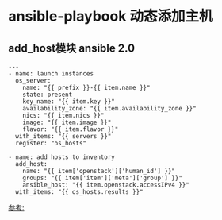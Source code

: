 # ansible-playbook 动态添加主机

## add_host模块 ansible 2.0
    ---
    - name: launch instances
      os_server:
        name: "{{ prefix }}-{{ item.name }}"
        state: present
        key_name: "{{ item.key }}"
        availability_zone: "{{ item.availability_zone }}"
        nics: "{{ item.nics }}"
        image: "{{ item.image }}"
        flavor: "{{ item.flavor }}"
      with_items: "{{ servers }}"
      register: "os_hosts"

    - name: add hosts to inventory
      add_host:
        name: "{{ item['openstack']['human_id'] }}"
        groups: "{{ item['item']['meta']['group'] }}"
        ansible_host: "{{ item.openstack.accessIPv4 }}"
      with_items: "{{ os_hosts.results }}"

[参考:](https://raymii.org/s/tutorials/Ansible_-_create_OpenStack_servers_with_os_server.html)